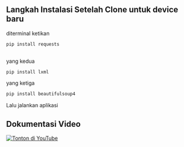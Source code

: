 ## Langkah Instalasi Setelah Clone untuk device baru

diterminal ketikan
```bash
pip install requests
 
```
yang kedua 
```bash
pip install lxml
```
yang ketiga
```bash
pip install beautifulsoup4
```

Lalu jalankan aplikasi






## Dokumentasi Video

[![Tonton di YouTube](https://img.youtube.com/vi/H0byCEWTez4/0.jpg)](https://youtu.be/H0byCEWTez4)




